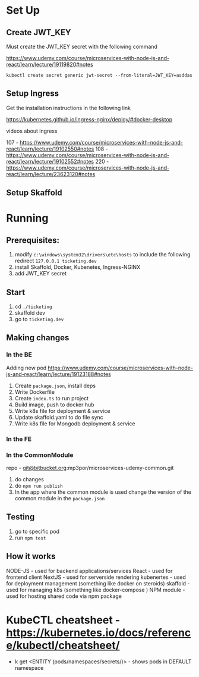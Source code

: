 # Set Up

## Create JWT_KEY
Must create the JWT_KEY secret with the following command

https://www.udemy.com/course/microservices-with-node-js-and-react/learn/lecture/19119820#notes

`kubectl create secret generic jwt-secret --from-literal=JWT_KEY=asddas`

## Setup Ingress 
Get the installation instructions in the following link

https://kubernetes.github.io/ingress-nginx/deploy/#docker-desktop 

videos about ingress

107 - https://www.udemy.com/course/microservices-with-node-js-and-react/learn/lecture/19102550#notes
108 - https://www.udemy.com/course/microservices-with-node-js-and-react/learn/lecture/19102552#notes
220 - https://www.udemy.com/course/microservices-with-node-js-and-react/learn/lecture/23623120#notes

## Setup Skaffold

# Running

## Prerequisites:
1. modify `c:\windows\system32\drivers\etc\hosts` to include the following redirect `127.0.0.1 ticketing.dev`
2. install Skaffold, Docker, Kubenetes, Ingress-NGINX
3. add JWT_KEY secret

## Start
1. cd `./ticketing`
2. skaffold dev
3. go to `ticketing.dev`

## Making changes
### In the BE
Adding new pod https://www.udemy.com/course/microservices-with-node-js-and-react/learn/lecture/19123188#notes
1. Create `package.json`, install deps
2. Write Dockerfile
3. Create `index.ts` to run project
4. Build image, push to docker hub
5. Write k8s file for deployment & service
6. Update skaffold.yaml to do file sync 
7. Write k8s file for Mongodb deployment & service

### In the FE

### In the CommonModule
repo - git@bitbucket.org:mp3por/microservices-udemy-common.git

1. do changes
2. do `npm run publish`
3. In the app where the common module is used change the version of the common module in the `package.json`

## Testing
1. go to specific pod
2. run `npm test`

## How it works
NODE-JS - used for backend applications/services 
React - used for frontend client
NextJS - used for serverside rendering
kubenertes - used for deployment management (something like docker on steroids)
skaffold - used for managing k8s (something like docker-compose )
NPM module - used for hosting shared code via npm package


# KubeCTL cheatsheet - https://kubernetes.io/docs/reference/kubectl/cheatsheet/
* k get <ENTITY (pods/namespaces/secrets/)> - shows pods in DEFAULT namespace
